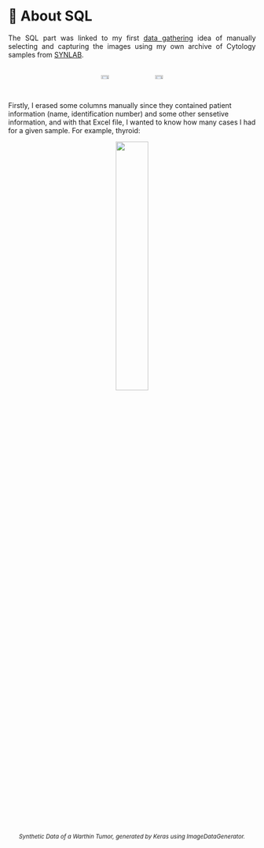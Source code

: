 <div>
<h1 id="about-the-data">📔 About SQL</h1>

<p style="text-align:justify">The SQL part was linked to my first <a href='https://github.com/isi-mube/cytology-codex/tree/main/01_data'>data gathering</a> idea of manually selecting and capturing the images using my own archive of Cytology samples from <a href='https://synlab.es/en/'>SYNLAB</a>.

<div style="display: flex; justify-content: center;">
  <div style="width: 20%; padding: 1%;">
<p align="center">
    <img src="https://imgtr.ee/images/2023/07/15/bb05317d3b2f007d0496feed3f64e146.jpeg" style="width: 40%;">
</p>
  </div>
  <div style="width: 20%; padding: 1%;">
<p align="center">
    <img src="https://imgtr.ee/images/2023/07/15/27944d522ee57766cab7f761b43445ec.jpeg" style="width: 40%;">
</p>
  </div>
</div>

Firstly, I erased some columns manually since they contained patient information (name, identification number) and some other sensetive information, and with that Excel file, I wanted to know how many cases I had for a given sample. For example, thyroid:</p>

<p align="center">
  <img src="https://imgtr.ee/images/2023/07/15/30eff73003bba45453f247e497ad7f50.png" width="36%">
  <br>
  <small><em>Synthetic Data of a Warthin Tumor, generated by Keras using ImageDataGenerator.</em></small>
</p>
